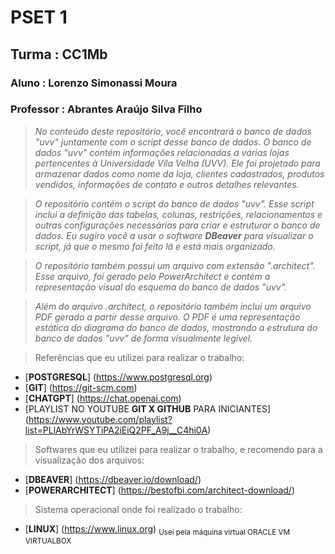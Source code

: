 # **PSET 1**
## **Turma : CC1Mb** 
### Aluno : Lorenzo Simonassi Moura
### Professor : Abrantes Araújo Silva Filho

>*No conteúdo deste repositório, você encontrará o banco de dados "uvv" juntamente com o script desse banco de dados. O banco de dados "uvv" contém informações relacionadas a várias lojas pertencentes à Universidade Vila Velha (UVV). Ele foi projetado para armazenar dados como nome da loja, clientes cadastrados, produtos vendidos, informações de contato e outros detalhes relevantes.*

>*O repositório contém o script do banco de dados "uvv". Esse script inclui a definição das tabelas, colunas, restrições, relacionamentos e outras configurações necessárias para criar e estruturar o banco de dados. Eu sugiro você a usar o software **DBeaver** para visualizar o script, já que o mesmo foi feito lá e está mais organizado.*

>*O repositório também possui um arquivo com extensão ".architect". Esse arquivo, foi gerado pelo PowerArchitect e contém a representação visual do esquema do banco de dados "uvv".*

>*Além do arquivo .architect, o repositório também inclui um arquivo PDF gerado a partir desse arquivo. O PDF é uma representação estática do diagrama do banco de dados, mostrando a estrutura do banco de dados "uvv" de forma visualmente legível.*

>Referências que eu utilizei para realizar o trabalho:
 - [**POSTGRESQL**] (https://www.postgresql.org) 
 - [**GIT**] (https://git-scm.com)
 - [**CHATGPT**] (https://chat.openai.com)
 - [PLAYLIST NO YOUTUBE **GIT X GITHUB** PARA INICIANTES] (https://www.youtube.com/playlist?list=PLlAbYrWSYTiPA2iEiQ2PF_A9j__C4hi0A)

>Softwares que eu utilizei para realizar o trabalho, e recomendo para a visualização dos arquivos:
- [**DBEAVER**] (https://dbeaver.io/download/)
- [**POWERARCHITECT**] (https://bestofbi.com/architect-download/)

>Sistema operacional onde foi realizado o trabalho:
- [**LINUX**] (https://www.linux.org)  <sub>Usei pela máquina virtual ORACLE VM VIRTUALBOX</sub>
